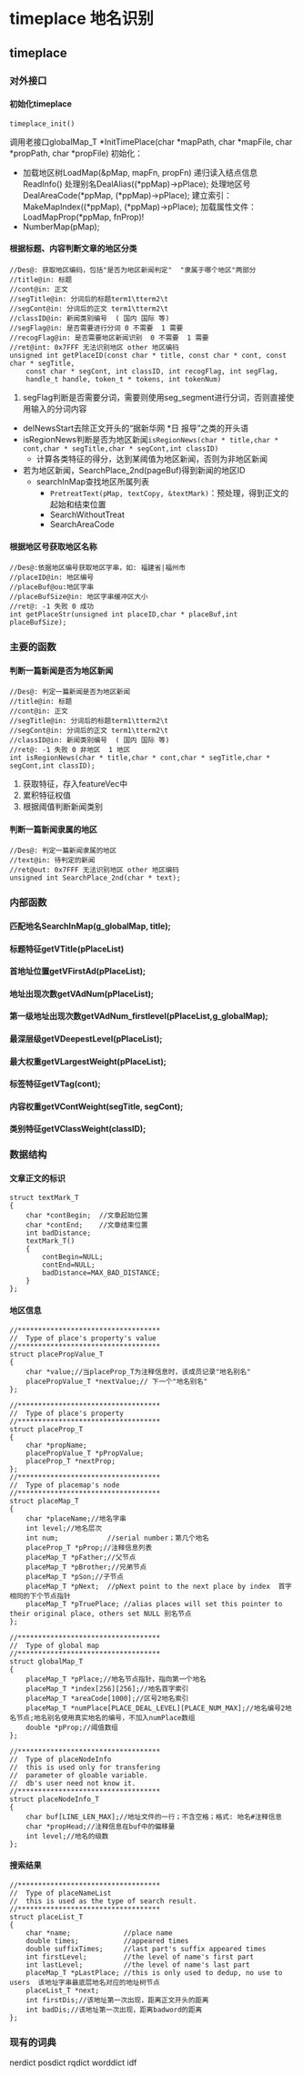 # timeplace 地名识别

## timeplace

### 对外接口

#### 初始化timeplace

    timeplace_init()
调用老接口globalMap_T *InitTimePlace(char *mapPath, char *mapFile, char *propPath, char *propFile) 初始化：

* 加载地区树LoadMap(&pMap, mapFn, propFn)
递归读入结点信息ReadInfo()
处理别名DealAlias((*ppMap)->pPlace);
处理地区号DealAreaCode(*ppMap, (*ppMap)->pPlace);
建立索引：MakeMapIndex((*ppMap), (*ppMap)->pPlace);
加载属性文件：LoadMapProp(*ppMap, fnProp)!
* NumberMap(pMap);




#### 根据标题、内容判断文章的地区分类
	
	//Des@: 获取地区编码，包括"是否为地区新闻判定"  "隶属于哪个地区"两部分
	//title@in: 标题
	//cont@in: 正文
	//segTitle@in: 分词后的标题term1\tterm2\t
	//segCont@in: 分词后的正文 term1\tterm2\t
	//classID@in: 新闻类别编号  ( 国内 国际 等)
	//segFlag@in: 是否需要进行分词 0 不需要  1 需要
	//recogFlag@in: 是否需要地区新闻识别  0 不需要  1 需要                                                                                                                                       
	//ret@int: 0x7FFF 无法识别地区 other 地区编码
	unsigned int getPlaceID(const char * title, const char * cont, const char * segTitle,
		const char * segCont, int classID, int recogFlag, int segFlag,
		handle_t handle, token_t * tokens, int tokenNum)

1. segFlag判断是否需要分词，需要则使用seg_segment进行分词，否则直接使用输入的分词内容
* delNewsStart去除正文开头的“据新华网 *日 报导”之类的开头语
* isRegionNews判断是否为地区新闻`isRegionNews(char * title,char * cont,char * segTitle,char * segCont,int classID)`
	* 计算各类特征的得分，达到某阈值为地区新闻，否则为非地区新闻
* 若为地区新闻，SearchPlace_2nd(pageBuf)得到新闻的地区ID
	* searchInMap查找地区所属列表
		* `PretreatText(pMap, textCopy, &textMark)`：预处理，得到正文的起始和结束位置
		* SearchWithoutTreat
		* SearchAreaCode

#### 根据地区号获取地区名称
    
    //Des@:依据地区编号获取地区字串，如: 福建省|福州市
	//placeID@in: 地区编号
	//placeBuf@ou:地区字串
	//placeBufSize@in: 地区字串缓冲区大小
	//ret@: -1 失败 0 成功
	int getPlaceStr(unsigned int placeID,char * placeBuf,int placeBufSize);
	
### 主要的函数

#### 判断一篇新闻是否为地区新闻

	//Des@: 判定一篇新闻是否为地区新闻
	//title@in: 标题
	//cont@in: 正文
	//segTitle@in: 分词后的标题term1\tterm2\t
	//segCont@in: 分词后的正文 term1\tterm2\t
	//classID@in: 新闻类别编号  ( 国内 国际 等)
	//ret@: -1 失败 0 非地区  1 地区
	int isRegionNews(char * title,char * cont,char * segTitle,char * segCont,int classID);

 1. 获取特征，存入featureVec中
 2. 累积特征权值
 3. 根据阈值判断新闻类别

#### 判断一篇新闻隶属的地区

	//Des@: 判定一篇新闻隶属的地区
	//text@in: 待判定的新闻
	//ret@out: 0x7FFF 无法识别地区 other 地区编码
	unsigned int SearchPlace_2nd(char * text);

### 内部函数

#### 匹配地名SearchInMap(g_globalMap, title);
#### 标题特征getVTitle(pPlaceList)
#### 首地址位置getVFirstAd(pPlaceList);
#### 地址出现次数getVAdNum(pPlaceList);
#### 第一级地址出现次数getVAdNum_firstlevel(pPlaceList,g_globalMap);
#### 最深层级getVDeepestLevel(pPlaceList);
#### 最大权重getVLargestWeight(pPlaceList);
#### 标签特征getVTag(cont);
#### 内容权重getVContWeight(segTitle,  segCont);
#### 类别特征getVClassWeight(classID); 

### 数据结构
   
#### 文章正文的标识
    struct textMark_T
    {
        char *contBegin;  //文章起始位置
        char *contEnd;    //文章结束位置
        int badDistance;
        textMark_T()
        {
            contBegin=NULL;
            contEnd=NULL;
            badDistance=MAX_BAD_DISTANCE;
        }
    };

#### 地区信息
    //***********************************
    //  Type of place's property's value
    //***********************************
    struct placePropValue_T
    {
        char *value;//当placeProp_T为注释信息时，该成员记录"地名别名"
        placePropValue_T *nextValue;// 下一个"地名别名"
    };
    
    //***********************************
    //  Type of place's property
    //***********************************
    struct placeProp_T
    {
        char *propName;
        placePropValue_T *pPropValue;
        placeProp_T *nextProp;
    };
    //***********************************
    //  Type of placemap's node
    //***********************************
    struct placeMap_T
    {
        char *placeName;//地名字串
        int level;//地名层次
        int num;            //serial number；第几个地名
        placeProp_T *pProp;//注释信息列表
        placeMap_T *pFather;//父节点
        placeMap_T *pBrother;//兄弟节点
        placeMap_T *pSon;//子节点
        placeMap_T *pNext;  //pNext point to the next place by index  首字相同的下个节点指针
        placeMap_T *pTruePlace; //alias places will set this pointer to their original place, others set NULL 别名节点
    };

    //***********************************
    //  Type of global map
    //***********************************
    struct globalMap_T
    {
        placeMap_T *pPlace;//地名节点指针，指向第一个地名
        placeMap_T *index[256][256];//地名首字索引
        placeMap_T *areaCode[1000];//区号2地名索引
        placeMap_T *numPlace[PLACE_DEAL_LEVEL][PLACE_NUM_MAX];//地名编号2地名节点;地名别名使用真实地名的编号，不加入numPlace数组
        double *pProp;//阈值数组
    };
    
    //***********************************
    //  Type of placeNodeInfo
    //  this is used only for transfering 
    //  parameter of gloable variable.
    //  db's user need not know it.
    //***********************************
    struct placeNodeInfo_T
    {
        char buf[LINE_LEN_MAX];//地址文件的一行；不含空格；格式: 地名#注释信息
        char *propHead;//注释信息在buf中的偏移量
        int level;//地名的级数
    };

#### 搜索结果
    //***********************************
    //  Type of placeNameList
    //  this is used as the type of search result.
    //***********************************
    struct placeList_T
    {
        char *name;             //place name
        double times;           //appeared times
        double suffixTimes;     //last part's suffix appeared times
        int firstLevel;         //the level of name's first part
        int lastLevel;          //the level of name's last part
        placeMap_T *pLastPlace; //this is only used to dedup, no use to users  该地址字串最底层地名对应的地址树节点
        placeList_T *next;
        int firstDis;//该地址第一次出现，距离正文开头的距离
        int badDis;//该地址第一次出现，距离badword的距离    
    };

### 现有的词典
nerdict
posdict
rqdict
worddict
idf